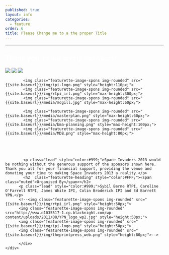 ```yaml
---
published: true
layout: info
categories: 
  - feature
order: 6
title: Please Change me to a the proper Title
---
```


<div class="black">
	<hr class="featurette-divider">
	<div class="container">
		<div id="sponsors" class="featurette">
		  <h2  class="featurette-heading" style="color:#FFF;">Thank you, <span class="muted">to our lovely sponsors!</span></h2>
		  	<img class="featurette-image-spons img-rounded" src="http://www.dublincity.ie/Pages/Welcome/defaultpagecontent/images/ShortLogo.png" style="max-height:250px;">
			<img class="featurette-image-spons img-rounded" src="{{site.baseurl}}/img/dig_hub.png" style="max-height:140px;">
			<!--<img class="featurette-image-spons img-rounded" src="{{site.baseurl}}/img/arc_logo.png" style="max-height:140px;">-->
			<img class="featurette-image-spons img-rounded" src="{{site.baseurl}}/media/downey.png" style="max-height:120px;"><br />

			<img class="featurette-image-spons img-rounded" src="{{site.baseurl}}/img/ipi-logo.png" style="height:110px;">
			<img class="featurette-image-spons img-rounded" src="{{site.baseurl}}/img/rtpi_irl.png" style="max-height:300px;">
			<img class="featurette-image-spons img-rounded" src="{{site.baseurl}}/media/mcgill.jpg" style="max-height:60px;">
			
            <img class="featurette-image-spons img-rounded" src="{{site.baseurl}}/media/masterplan.png" style="max-height:60px;">
            <img class="featurette-image-spons img-rounded" src="{{site.baseurl}}/media/bma-planning.png" style="max-height:100px;">
			<img class="featurette-image-spons img-rounded" src="{{site.baseurl}}/media/MDB.png" style="max-height:80px;">
            
			


			
			<p class="lead" style="color:#999;">Space Invaders 2013 would be nothing without the generous support of the sponsors shown here. Thank you all for your financial support, providing the venue and donating your time to making Space Invaders 2013 a reality.</p>
			<h2  class="featurette-heading" style="color:#FFF;"><span class="muted">Organised By</span></h2>
          <p class="lead" style="color:#999;">Sybil Berne RTPI, Caroline O'Farrell RTPI, James White IPI, Colin Broderick IPI and Ed Barrett YPN.</p>
          <!--<img class="featurette-image-spons img-rounded" src="{{site.baseurl}}/img/rtpi_irl.png" style="height:50px;">
          <img class="featurette-image-spons img-rounded" src="http://www.d1035517-1.cp.blacknight.com/wp-content/uploads/2011/08/YPN_logo_wp2.jpg" style="height:50px;">
		  <img class="featurette-image-spons img-rounded" src="{{site.baseurl}}/img/ipi-logo.png" style="height:50px;">
		  <img class="featurette-image-spons img-rounded" src="{{site.baseurl}}/img/theprintpress_web.png" style="height:80px;">-->
	        
	      </div>	
	</div>				
</div>